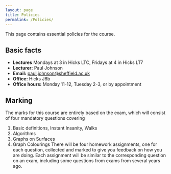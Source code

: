 ```yaml
---
layout: page
title: Policies
permalink: /Policies/
---
```


This page contains essential policies for the course.  


Basic facts
------
 - **Lectures** Mondays at 3 in Hicks LTC, Fridays at 4 in Hicks LT7
- **Lecturer:** Paul Johnson
 - **Email:** paul.johnson@sheffield.ac.uk
 - **Office:** Hicks J6b  
 - **Office hours:** Monday 11-12, Tuesday 2-3, or by appointment


Marking
-------

The marks for this course are entirely based on the exam, which will consist of four mandatory questions covering
1. Basic definitions, Instant Insanity, Walks
2. Algorithms
3. Graphs on Surfaces
4. Graph Colourings
There will be four homework assignments, one for each question, collected and marked to give you feedback on how you are doing.  Each assignment will be similar to the corresponding question on an exam, including some questions from exams from several years ago.

